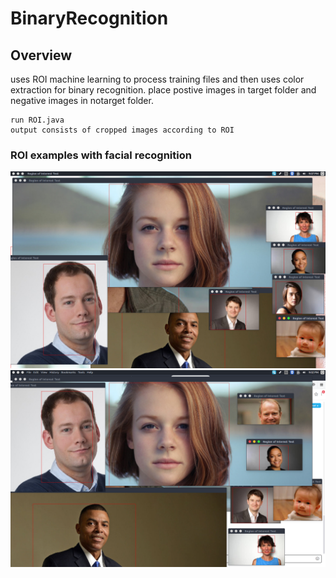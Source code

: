 # BinaryRecognition
## Overview
uses ROI machine learning to process training files and then uses color extraction for binary recognition. place postive images in target folder and negative images in notarget folder.
```
run ROI.java
output consists of cropped images according to ROI
```
### ROI examples with facial recognition
![alt text](https://github.com/alexshi0000/ROI-finder/blob/master/progress/FacialDetectionFInal3.png)
![alt text](https://github.com/alexshi0000/ROI-finder/blob/master/progress/faceDetectionFinal.png)
